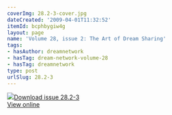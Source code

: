 ```yaml
---
coverImg: 28.2-3-cover.jpg
dateCreated: '2009-04-01T11:32:52'
itemId: bcphbygiw4g
layout: page
name: 'Volume 28, issue 2: The Art of Dream Sharing'
tags:
- hasAuthor: dreamnetwork
- hasTag: dream-network-volume-28
- hasTag: dreamnetwork
type: post
urlSlug: 28.2-3
---
```

<img class="card-journal-img" src="../images/28.2-3-rect.jpg"/><a href="../files/pdfs/Volume_28/28.2-28.3_art_of_dream_sharing.pdf" download="">Download issue 28.2-3</a><br><a href="../files/pdfs/Volume_28/28.2-28.3_art_of_dream_sharing.pdf">View online</a>